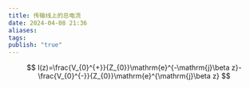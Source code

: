 ```yaml
---
title: 传输线上的总电流
date: 2024-04-08 21:36
aliases: 
tags: 
publish: "true"
---
```

$$
I(z)=\frac{V_{0}^{+}}{Z_{0}}\mathrm{e}^{-\mathrm{j}\beta z}-\frac{V_{0}^{-}}{Z_{0}}\mathrm{e}^{\mathrm{j}\beta z}
$$
